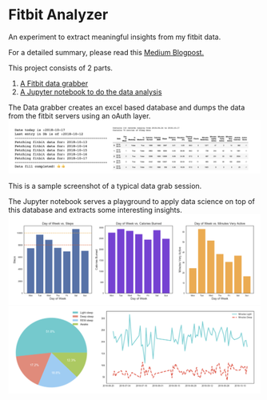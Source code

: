 # Fitbit Analyzer
An experiment to extract meaningful insights from my fitbit data.

For a detailed summary, please read this [Medium Blogpost.](https://medium.freecodecamp.org/how-i-analyzed-the-data-from-my-fitbit-to-improve-my-overall-health-a2e36426d8f9)

This project consists of 2 parts.

 1. [A Fitbit data grabber](https://github.com/yashatgit/fitbit-analyzer/blob/master/Fitbit_Data_Collection.ipynb)
 2. [A Jupyter notebook to do the data analysis](https://github.com/yashatgit/fitbit-analyzer/blob/master/Fitbit_Data_Analysis.ipynb)


The Data grabber creates an excel based database and dumps the data from the fitbit servers using an oAuth layer.
![](data/ss/fb_data.png)

This is a sample screenshot of a typical data grab session.

The Jupyter notebook serves a playground to apply data science on top of this database and extracts some interesting insights.
![](data/ss/fb_activity.png)
![](data/ss/fb_sleep.png)
